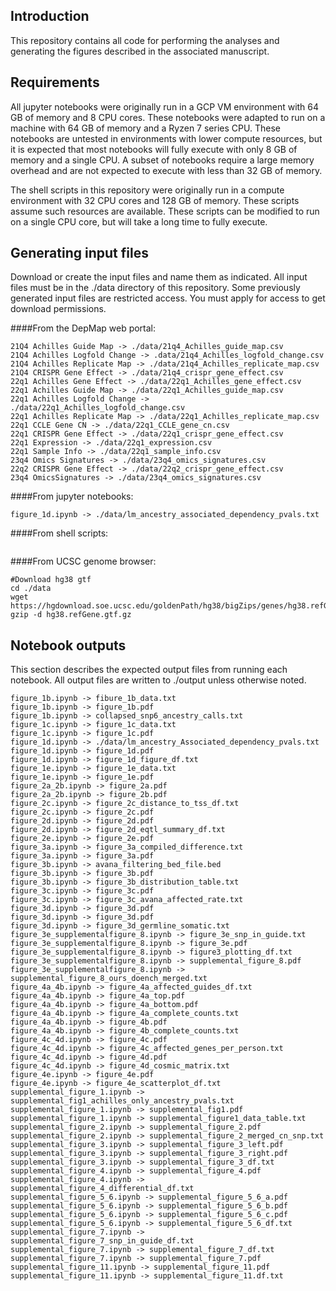 ## Introduction
This repository contains all code for performing the analyses and generating the figures described in the associated manuscript.

## Requirements
All jupyter notebooks were originally run in a GCP VM environment with 64 GB of memory and 8 CPU cores. These notebooks were adapted to run on a machine with 64 GB of memory and a Ryzen 7 series CPU. These notebooks are untested in environments with lower compute resources, but it is expected that most notebooks will fully execute with only 8 GB of memory and a single CPU. A subset of notebooks require a large memory overhead and are not expected to execute with less than 32 GB of memory.

The shell scripts in this repository were originally run in a compute environment with 32 CPU cores and 128 GB of memory. These scripts assume such resources are available. These scripts can be modified to run on a single CPU core, but will take a long time to fully execute. 

## Generating input files
Download or create the input files and name them as indicated. All input files must be in the ./data directory of this repository.
Some previously generated input files are restricted access. You must apply for access to get download permissions.

####From the DepMap web portal: 
```
21Q4 Achilles Guide Map -> ./data/21q4_Achilles_guide_map.csv 
21Q4 Achilles Logfold Change -> .data/21q4_Achilles_logfold_change.csv 
21Q4 Achilles Replicate Map -> ./data/21q4_Achilles_replicate_map.csv 
21Q4 CRISPR Gene Effect -> ./data/21q4_crispr_gene_effect.csv 
22q1 Achilles Gene Effect -> ./data/22q1_Achilles_gene_effect.csv 
22q1 Achilles Guide Map -> ./data/22q1_Achilles_guide_map.csv 
22q1 Achilles Logfold Change -> ./data/22q1_Achilles_logfold_change.csv
22q1 Achilles Replicate Map -> ./data/22q1_Achilles_replicate_map.csv
22q1 CCLE Gene CN -> ./data/22q1_CCLE_gene_cn.csv
22q1 CRISPR Gene Effect -> ./data/22q1_crispr_gene_effect.csv
22q1 Expression -> ./data/22q1_expression.csv
22q1 Sample Info -> ./data/22q1_sample_info.csv
23q4 Omics Signatures -> ./data/23q4_omics_signatures.csv
22q2 CRISPR Gene Effect -> ./data/22q2_crispr_gene_effect.csv
23q4 OmicsSignatures -> ./data/23q4_omics_signatures.csv
```

####From jupyter notebooks:
```
figure_1d.ipynb -> ./data/lm_ancestry_associated_dependency_pvals.txt
```


####From shell scripts:
```
```

####From UCSC genome browser:
```
#Download hg38 gtf
cd ./data
wget https://hgdownload.soe.ucsc.edu/goldenPath/hg38/bigZips/genes/hg38.refGene.gtf.gz
gzip -d hg38.refGene.gtf.gz

```


## Notebook outputs
This section describes the expected output files from running each notebook. All output files are written to ./output unless otherwise noted.

```
figure_1b.ipynb -> fibure_1b_data.txt
figure_1b.ipynb -> figure_1b.pdf
figure_1b.ipynb -> collapsed_snp6_ancestry_calls.txt
figure_1c.ipynb -> figure_1c_data.txt
figure_1c.ipynb -> figure_1c.pdf
figure_1d.ipynb -> ./data/lm_ancestry_Associated_dependency_pvals.txt
figure_1d.ipynb -> figure_1d.pdf
figure_1d.ipynb -> figure_1d_figure_df.txt
figure_1e.ipynb -> figure_1e_data.txt
figure_1e.ipynb -> figure_1e.pdf
figure_2a_2b.ipynb -> figure_2a.pdf
figure_2a_2b.ipynb -> figure_2b.pdf
figure_2c.ipynb -> figure_2c_distance_to_tss_df.txt
figure_2c.ipynb -> figure_2c.pdf
figure_2d.ipynb -> figure_2d.pdf
figure_2d.ipynb -> figure_2d_eqtl_summary_df.txt
figure_2e.ipynb -> figure_2e.pdf
figure_3a.ipynb -> figure_3a_compiled_difference.txt
figure_3a.ipynb -> figure_3a.pdf
figure_3b.ipynb -> avana_filtering_bed_file.bed
figure_3b.ipynb -> figure_3b.pdf
figure_3b.ipynb -> figure_3b_distribution_table.txt
figure_3c.ipynb -> figure_3c.pdf
figure_3c.ipynb -> figure_3c_avana_affected_rate.txt
figure_3d.ipynb -> figure_3d.pdf
figure_3d.ipynb -> figure_3d.pdf
figure_3d.ipynb -> figure_3d_germline_somatic.txt
figure_3e_supplementalfigure_8.ipynb -> figure_3e_snp_in_guide.txt
figure_3e_supplementalfigure_8.ipynb -> figure_3e.pdf
figure_3e_supplementalfigure_8.ipynb -> figure3_plotting_df.txt
figure_3e_supplementalfigure_8.ipynb -> supplemental_figure_8.pdf
figure_3e_supplementalfigure_8.ipynb -> supplemental_figure_8_ours_doench_merged.txt
figure_4a_4b.ipynb -> figure_4a_affected_guides_df.txt
figure_4a_4b.ipynb -> figure_4a_top.pdf
figure_4a_4b.ipynb -> figure_4a_bottom.pdf
figure_4a_4b.ipynb -> figure_4a_complete_counts.txt
figure_4a_4b.ipynb -> figure_4b.pdf
figure_4a_4b.ipynb -> figure_4b_complete_counts.txt
figure_4c_4d.ipynb -> figure_4c.pdf
figure_4c_4d.ipynb -> figure_4c_affected_genes_per_person.txt
figure_4c_4d.ipynb -> figure_4d.pdf
figure_4c_4d.ipynb -> figure_4d_cosmic_matrix.txt
figure_4e.ipynb -> figure_4e.pdf
figure_4e.ipynb -> figure_4e_scatterplot_df.txt
supplemental_figure_1.ipynb -> supplemental_fig1_achilles_only_ancestry_pvals.txt
supplemental_figure_1.ipynb -> supplemental_fig1.pdf
supplemental_figure_1.ipynb -> supplemental_figure1_data_table.txt
supplemental_figure_2.ipynb -> supplemental_figure_2.pdf
supplemental_figure_2.ipynb -> supplemental_figure_2_merged_cn_snp.txt
supplemental_figure_3.ipynb -> supplemental_figure_3_left.pdf
supplemental_figure_3.ipynb -> supplemental_figure_3_right.pdf
supplemental_figure_3.ipynb -> supplemental_figure_3_df.txt
supplemental_figure_4.ipynb -> supplemental_figure_4.pdf
supplemental_figure_4.ipynb -> supplemental_figure_4_differential_df.txt
supplemental_figure_5_6.ipynb -> supplemental_figure_5_6_a.pdf
supplemental_figure_5_6.ipynb -> supplemental_figure_5_6_b.pdf
supplemental_figure_5_6.ipynb -> supplemental_figure_5_6_c.pdf
supplemental_figure_5_6.ipynb -> supplemental_figure_5_6_df.txt
supplemental_figure_7.ipynb -> supplemental_figure_7_snp_in_guide_df.txt
supplemental_figure_7.ipynb -> supplemental_figure_7_df.txt
supplemental_figure_7.ipynb -> supplemental_figure_7.pdf
supplemental_figure_11.ipynb -> supplemental_figure_11.pdf
supplemental_figure_11.ipynb -> supplemental_figure_11.df.txt

```

